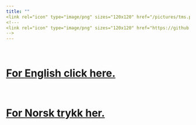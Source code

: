 ```yaml
---
title: ""
<link rel="icon" type="image/png" sizes="120x120" href="/pictures/tms.png"/>
<!---
<link rel="icon" type="image/png" sizes="120x120" href="https://github.com/uitpsypro/1/blob/main/pictures/tms.png?raw=true"/>
-->
---
```




<br/>


<!---# Experiment about attention--> 
# [For **English** click here.](https://uitpsypro.github.io/1/eng/info)
<br/>

<!--# Eksperiment om oppmerksomhet-->
# [For **Norsk** trykk her.](https://uitpsypro.github.io/1/nor/info)
<br/>

<!---
![English Poster](/pictures/new-poster-eng.png) | ![Norsk Poster](/pictures/new-poster-nor.png) 
![English poster](/pictures/poster_eng1.png) | ![Norsk poster](/pictures/poster_nor1.png) 
-->

<!---
![Norsk poster](/pictures/1-nor-poster-2.png)


![test](/pictures/poster.png)
-->
